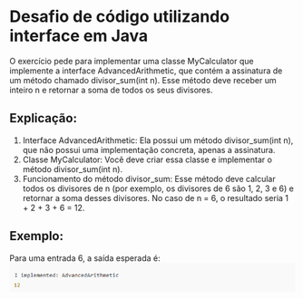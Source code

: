 # Desafio de código utilizando interface em Java

O exercício pede para implementar uma classe MyCalculator que implemente a interface AdvancedArithmetic, que contém a assinatura de um método chamado divisor_sum(int n). Esse método deve receber um inteiro n e retornar a soma de todos os seus divisores.

## Explicação:
1. Interface AdvancedArithmetic: Ela possui um método divisor_sum(int n), que não possui uma implementação concreta, apenas a assinatura.
2. Classe MyCalculator: Você deve criar essa classe e implementar o método divisor_sum(int n).
3. Funcionamento do método divisor_sum: Esse método deve calcular todos os divisores de n (por exemplo, os divisores de 6 são 1, 2, 3 e 6) e retornar a soma desses divisores. No caso de n = 6, o resultado seria 1 + 2 + 3 + 6 = 12.

## Exemplo:
Para uma entrada 6, a saída esperada é:\
![imagens/imagem.png](imagens/imagem.png)


